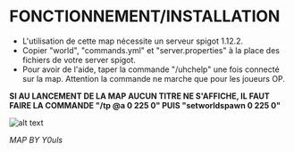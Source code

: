 # FONCTIONNEMENT/INSTALLATION #

- L'utilisation de cette map nécessite un serveur spigot 1.12.2.
- Copier "world", "commands.yml" et "server.properties" à la place des fichiers de votre server spigot.
- Pour avoir de l'aide, taper la commande "/uhchelp" une fois connecté sur la map. Attention la commande ne marche que pour les joueurs OP.

<strong>SI AU LANCEMENT DE LA MAP AUCUN TITRE NE S'AFFICHE, IL FAUT FAIRE LA COMMANDE "/tp @a 0 225 0" PUIS "setworldspawn 0 225 0"</strong>

![alt text](https://raw.githubusercontent.com/username/projectname/branch/path/to/UHC-Pluginless.png)

<I>MAP BY Y0uls</I>
